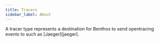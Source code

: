 ```yaml
---
title: Tracers
sidebar_label: About
---
```


A tracer type represents a destination for Benthos to send opentracing events to such as [Jaeger][jaeger].

